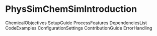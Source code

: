 # PhysSimChemSimIntroduction
ChemicalObjectives
SetupGuide
ProcessFeatures
DependenciesList
CodeExamples
ConfigurationSettings
ContributionGuide
ErrorHandling

